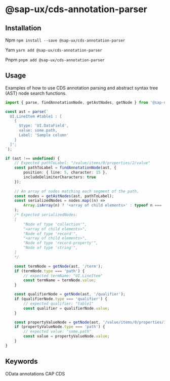 # @sap-ux/cds-annotation-parser

## Installation
Npm
`npm install --save @sap-ux/cds-annotation-parser`

Yarn
`yarn add @sap-ux/cds-annotation-parser`

Pnpm
`pnpm add @sap-ux/cds-annotation-parser`

## Usage
Examples of how to use CDS annotation parsing and abstract syntax tree (AST) node search functions.

```Typescript
import { parse, findAnnotationNode, getAstNodes, getNode } from '@sap-ux/cds-annotation-parser';

const ast = parse(`
  UI.LineItem #table1 : [
    {
      $type: 'UI.DataField',
      value: some.path,
      Label: 'Sample column'
    }  
  ]';
`);

if (ast !== undefined) {
    // Expected pathToLabel: "/value/items/0/properties/2/value"
    const pathToLabel = findAnnotationNode(ast, {
        position: { line: 5, character: 15 },
        includeDelimiterCharacters: true
    });
    
    // An array of nodes matching each segment of the path.
    const nodes = getAstNodes(ast, pathToLabel);
    const serializedNodes = nodes.map((n) =>
        Array.isArray(n) ? '<array of child elements>' : typeof n === 'object' ? `Node of type '${n.type}'` : n
    );
    /* Expected serializedNodes:
    [
        "Node of type 'collection'",
        "<array of child elements>",
        "Node of type 'record'",
        "<array of child elements>",
        "Node of type 'record-property'",
        "Node of type 'string'",
    ]
    */

    const termNode = getNode(ast, '/term');
    if (termNode.type === 'path') {
        // expected termName: "UI.LineItem"
        const termName = termNode.value;
    }

    const qualifierNode = getNode(ast, '/qualifier');
    if (qualifierNode.type === 'qualifier') {
        // expected qualifier: "table1"
        const qualifier = qualifierNode.value;
    }

    const propertyValueNode = getNode(ast, '/value/items/0/properties/1/value');
    if (propertyValueNode.type === 'path') {
        // expected value: "some.path"
        const value = propertyValueNode.value;
    }
}

```

## Keywords
OData annotations CAP CDS